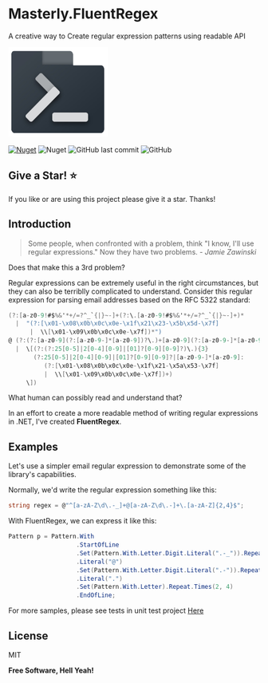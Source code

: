 # Masterly.FluentRegex
A creative way to Create regular expression patterns using readable  API

<img src="https://raw.githubusercontent.com/a7mdfre7at/Masterly.FluentRegex/master/repo_image.png" width="200" height="180">

[![Nuget](https://img.shields.io/nuget/v/Masterly.FluentRegex?style=flat-square)](https://www.nuget.org/packages/Masterly.FluentRegex) ![Nuget](https://img.shields.io/nuget/dt/Masterly.FluentRegex?label=nuget%20downloads&style=flat-square) ![GitHub last commit](https://img.shields.io/github/last-commit/a7mdfre7at/Masterly.FluentRegex?style=flat-square) ![GitHub](https://img.shields.io/github/license/a7mdfre7at/Masterly.FluentRegex?style=flat-square)

## Give a Star! :star:

If you like or are using this project please give it a star. Thanks!

## Introduction

> Some people, when confronted with a problem, think "I know, I'll use regular expressions." Now they have two problems. *- Jamie Zawinski*

Does that make this a 3rd problem?

Regular expressions can be extremely useful in the right circumstances, but they can also be terriblly complicated to understand. Consider this regular expression for parsing email addresses based on the RFC 5322 standard:

```c#
(?:[a-z0-9!#$%&'*+/=?^_`{|}~-]+(?:\.[a-z0-9!#$%&'*+/=?^_`{|}~-]+)*
  |  "(?:[\x01-\x08\x0b\x0c\x0e-\x1f\x21\x23-\x5b\x5d-\x7f]
      |  \\[\x01-\x09\x0b\x0c\x0e-\x7f])*")
@ (?:(?:[a-z0-9](?:[a-z0-9-]*[a-z0-9])?\.)+[a-z0-9](?:[a-z0-9-]*[a-z0-9])?
  |  \[(?:(?:25[0-5]|2[0-4][0-9]|[01]?[0-9][0-9]?)\.){3}
       (?:25[0-5]|2[0-4][0-9]|[01]?[0-9][0-9]?|[a-z0-9-]*[a-z0-9]:
          (?:[\x01-\x08\x0b\x0c\x0e-\x1f\x21-\x5a\x53-\x7f]
          |  \\[\x01-\x09\x0b\x0c\x0e-\x7f])+)
     \])
```

What human can possibly read and understand that? 

In an effort to create a more readable method of writing regular expressions in .NET, I've created **FluentRegex**.

## Examples

Let's use a simpler email regular expression to demonstrate some of the library's capabilities.

Normally, we'd write the regular expression something like this:
```c#
string regex = @"^[a-zA-Z\d\.-_]+@[a-zA-Z\d\.-]+\.[a-zA-Z]{2,4}$";
```

With FluentRegex, we can express it like this:
```c#
Pattern p = Pattern.With
                   .StartOfLine
                   .Set(Pattern.With.Letter.Digit.Literal(".-_")).Repeat.OneOrMore
                   .Literal("@")
                   .Set(Pattern.With.Letter.Digit.Literal(".-")).Repeat.OneOrMore
                   .Literal(".")
                   .Set(Pattern.With.Letter).Repeat.Times(2, 4)
                   .EndOfLine;
```

For more samples, please see tests in unit test project [Here](https://github.com/a7mdfre7at/Masterly.FluentRegex/tree/master/test/Masterly.FluentRegex.UnitTests "Here")                


## License

MIT

**Free Software, Hell Yeah!**
